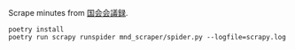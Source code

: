 Scrape minutes from [国会会議録](https://kokkai.ndl.go.jp).

```
poetry install
poetry run scrapy runspider mnd_scraper/spider.py --logfile=scrapy.log
```
